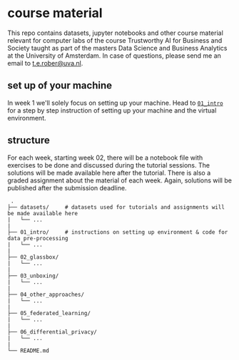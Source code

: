 # course material

This repo contains datasets, jupyter notebooks and other course material relevant for computer labs of the course Trustworthy AI for Business and Society taught as part of the masters Data Science and Business Analytics at the University of Amsterdam. In case of questions, please send me an email to [t.e.rober@uva.nl](t.e.rober@uva.nl).

## set up of your machine 

In week 1 we'll solely focus on setting up your machine. Head to [`01_intro`](https://github.com/tabearoeber/trustworthy_ai/tree/main/01_intro) for a step by step instruction of setting up your machine and the virtual environment.

## structure

For each week, starting week 02, there will be a notebook file with exercises to be done and discussed during the tutorial sessions. The solutions will be made available here after the tutorial. There is also a graded assignment about the material of each week. Again, solutions will be published after the submission deadline.

     .
    ├── datasets/     # datasets used for tutorials and assignments will be made available here
    |   └── ...
    |  
    ├── 01_intro/     # instructions on setting up environment & code for data pre-processing                    
    |   └── ...
    |  
    ├── 02_glassbox/                         
    |   └── ...
    |   
    ├── 03_unboxing/
    |   └── ...
    |   
    ├── 04_other_approaches/
    |   └── ...
    |   
    ├── 05_federated_learning/
    |   └── ...
    |   
    ├── 06_differential_privacy/
    |   └── ...
    |
    └── README.md
  
